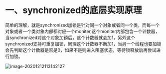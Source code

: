 # 一、synchronized的底层实现原理

简单的理解，就是synchronized加锁是针对同一个对象或者同一个类，而每一个对象或者一个类对象内部都对应一个moniter,这个moniter内部包含一个计数器，当synchronized对这个对象加锁后，这个计数器就会加1，另外这个synchronized支持可重复加锁，同理这个计数器不断加1，当另一个线程也要加锁会先判断这个计数器是否是0，如果不是则进入阻塞状态，等待锁释放后再尝试进行加锁。

![image-20201212113142127](E:\projects\myProjects\interviews\notes\并发篇\并发问题.assets\image-20201212113142127.png)



